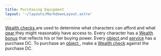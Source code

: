 ```yaml
---
title: Purchasing Equipment
layout: '~/layouts/MarkdownLayout.astro'
---
```

[ Wealth checks ](/modern.d20.srd/wealth/wealth.check) are used to determine
what characters can afford and what [ gear ](/modern.d20.srd/equipment)
they might reasonably have access to. Every character has a [ Wealth bonus](/modern.d20.srd/wealth/wealth.bonus) that reflects his or her buying power.
Every [ object ](/modern.d20.srd/equipment/equipment.general) and [ service](/modern.d20.srd/equipment/services) has a purchase DC. To purchase an [object ](/modern.d20.srd/equipment/equipment.general) , make a [ Wealth check](/modern.d20.srd/wealth/wealth.check) against the purchase DC.

